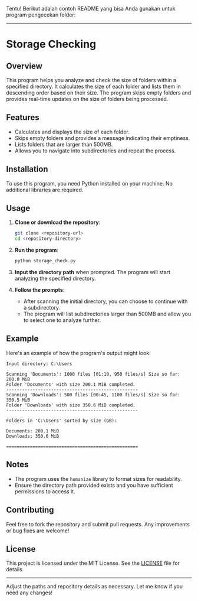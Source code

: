 Tentu! Berikut adalah contoh README yang bisa Anda gunakan untuk program pengecekan folder:

---

# Storage Checking

## Overview

This program helps you analyze and check the size of folders within a specified directory. It calculates the size of each folder and lists them in descending order based on their size. The program skips empty folders and provides real-time updates on the size of folders being processed.

## Features

- Calculates and displays the size of each folder.
- Skips empty folders and provides a message indicating their emptiness.
- Lists folders that are larger than 500MB.
- Allows you to navigate into subdirectories and repeat the process.

## Installation

To use this program, you need Python installed on your machine. No additional libraries are required.

## Usage

1. **Clone or download the repository**:
   ```bash
   git clone <repository-url>
   cd <repository-directory>
   ```

2. **Run the program**:
   ```bash
   python storage_check.py
   ```

3. **Input the directory path** when prompted. The program will start analyzing the specified directory.

4. **Follow the prompts**:
   - After scanning the initial directory, you can choose to continue with a subdirectory.
   - The program will list subdirectories larger than 500MB and allow you to select one to analyze further.

## Example

Here's an example of how the program's output might look:

```text
Input directory: C:\Users

Scanning 'Documents': 1000 files [01:10, 950 files/s] Size so far: 200.0 MiB
Folder 'Documents' with size 200.1 MiB completed.
--------------------------------------------------
Scanning 'Downloads': 500 files [00:45, 1100 files/s] Size so far: 350.5 MiB
Folder 'Downloads' with size 350.6 MiB completed.
--------------------------------------------------

Folders in 'C:\Users' sorted by size (GB):

Documents: 200.1 MiB
Downloads: 350.6 MiB

==================================================
```

## Notes

- The program uses the `humanize` library to format sizes for readability.
- Ensure the directory path provided exists and you have sufficient permissions to access it.

## Contributing

Feel free to fork the repository and submit pull requests. Any improvements or bug fixes are welcome!

## License

This project is licensed under the MIT License. See the [LICENSE](LICENSE) file for details.

---

Adjust the paths and repository details as necessary. Let me know if you need any changes!
